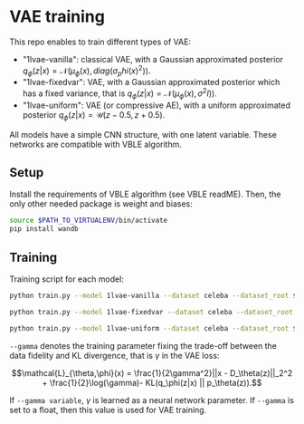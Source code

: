 # VAE training

This repo enables to train different types of VAE:
- "1lvae-vanilla": classical VAE, with a Gaussian approximated posterior $q_\phi(z|x) = \mathcal{N}(\mu_\phi(x),diag(\sigma_phi(x)^2))$.
- "1lvae-fixedvar": VAE, with a Gaussian approximated posterior which has a fixed variance, that is $q_\phi(z|x) = \mathcal{N}(\mu_\phi(x),\sigma^2 I))$.
- "1lvae-uniform": VAE (or compressive AE), with a uniform approximated posterior $q_\phi(z|x) = \mathcal{U}(z-0.5,z+0.5)$.

All models have a simple CNN structure, with one latent variable. These networks are compatible with VBLE algorithm.

## Setup

Install the requirements of VBLE algorithm (see VBLE readME). Then, the only other needed package is  weight and biases:

```bash
source $PATH_TO_VIRTUALENV/bin/activate
pip install wandb
```

## Training

Training script for each model:

``````bash
python train.py --model 1lvae-vanilla --dataset celeba --dataset_root $PATH_TO_DATASET --epochs 50 -lr 1e-4 --gamma variable --batch-size 64 --cuda --save --seed 1 --wandb_project vae --experiment_name vae_vanilla_celeba
``````

````bash
python train.py --model 1lvae-fixedvar --dataset celeba --dataset_root $PATH_TO_DATASET --epochs 50 -lr 1e-4 --gamma variable --batch-size 64 --cuda --save --seed 1 --wandb_project vae --experiment_name vae_fixedvar_celeba --learn-top-prior
````

``````bash
python train.py --model 1lvae-uniform --dataset celeba --dataset_root $PATH_TO_DATASET --epochs 50 -lr 1e-4 --gamma variable --batch-size 64 --cuda --save --seed 1 --wandb_project vae --experiment_name vae_uniform_celeba --learn-top-prior
``````

```--gamma``` denotes the training parameter fixing the trade-off between the data fidelity and KL divergence, that is $\gamma$ in the VAE loss: 

$$\mathcal{L}_{\theta,\phi}(x) = \frac{1}{2\gamma^2}||x - D_\theta(z)||_2^2 + \frac{1}{2}\log(\gamma)- KL(q_\phi(z|x) || p_\theta(z)).$$

If ```--gamma variable```, $\gamma$ is learned as a neural network parameter. If ```--gamma``` is set to a float, then this value is used for VAE training.

